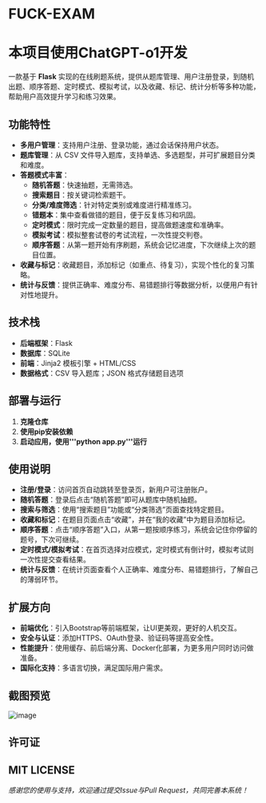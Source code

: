 # FUCK-EXAM
# 本项目使用ChatGPT-o1开发
一款基于 **Flask** 实现的在线刷题系统，提供从题库管理、用户注册登录，到随机出题、顺序答题、定时模式、模拟考试，以及收藏、标记、统计分析等多种功能，帮助用户高效提升学习和练习效果。

## 功能特性

- **多用户管理**：支持用户注册、登录功能，通过会话保持用户状态。
- **题库管理**：从 CSV 文件导入题库，支持单选、多选题型，并可扩展题目分类和难度。
- **答题模式丰富**：
  - **随机答题**：快速抽题，无需筛选。
  - **搜索题目**：按关键词检索题干。
  - **分类/难度筛选**：针对特定类别或难度进行精准练习。
  - **错题本**：集中查看做错的题目，便于反复练习和巩固。
  - **定时模式**：限时完成一定数量的题目，提高做题速度和准确率。
  - **模拟考试**：模拟整套试卷的考试流程，一次性提交判卷。
  - **顺序答题**：从第一题开始有序刷题，系统会记忆进度，下次继续上次的题目位置。
- **收藏与标记**：收藏题目，添加标记（如重点、待复习），实现个性化的复习策略。
- **统计与反馈**：提供正确率、难度分布、易错题排行等数据分析，以便用户有针对性地提升。

## 技术栈

- **后端框架**：Flask
- **数据库**：SQLite
- **前端**：Jinja2 模板引擎 + HTML/CSS
- **数据格式**：CSV 导入题库；JSON 格式存储题目选项

## 部署与运行

1. **克隆仓库**
2. **使用pip安装依赖**
3. **启动应用，使用'''python app.py'''运行**
   



## 使用说明

- **注册/登录**：访问首页自动跳转至登录页，新用户可注册账户。
- **随机答题**：登录后点击“随机答题”即可从题库中随机抽题。
- **搜索与筛选**：使用“搜索题目”功能或“分类筛选”页面查找特定题目。
- **收藏和标记**：在题目页面点击“收藏”，并在“我的收藏”中为题目添加标记。
- **顺序答题**：点击“顺序答题”入口，从第一题按顺序练习，系统会记住你停留的题号，下次可继续。
- **定时模式/模拟考试**：在首页选择对应模式，定时模式有倒计时，模拟考试则一次性提交查看结果。
- **统计与反馈**：在统计页面查看个人正确率、难度分布、易错题排行，了解自己的薄弱环节。

## 扩展方向

- **前端优化**：引入Bootstrap等前端框架，让UI更美观，更好的人机交互。
- **安全与认证**：添加HTTPS、OAuth登录、验证码等提高安全性。
- **性能提升**：使用缓存、前后端分离、Docker化部署，为更多用户同时访问做准备。
- **国际化支持**：多语言切换，满足国际用户需求。

## 截图预览

![image](https://github.com/user-attachments/assets/bd8743e5-2d96-44c6-8968-5a5d33e3b576)

## 许可证

MIT LICENSE
---

*感谢您的使用与支持，欢迎通过提交Issue与Pull Request，共同完善本系统！*
